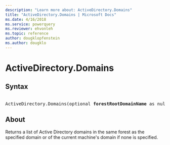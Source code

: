 ```yaml
---
description: "Learn more about: ActiveDirectory.Domains"
title: "ActiveDirectory.Domains | Microsoft Docs"
ms.date: 4/16/2018
ms.service: powerquery
ms.reviewer: ehvonleh
ms.topic: reference
author: dougklopfenstein
ms.author: dougklo
---
```

# ActiveDirectory.Domains

## Syntax

<pre>  
ActiveDirectory.Domains(optional <b>forestRootDomainName</b> as nullable text) as table
</pre>
  
## About

Returns a list of Active Directory domains in the same forest as the specified domain or of the current machine's domain if none is specified.
